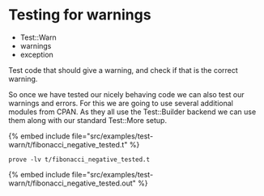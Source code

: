 # Testing for warnings

* Test::Warn
* warnings
* exception


Test code that should give a warning, and check if that is the correct warning.

So once we have tested our nicely behaving code we can also test our warnings and errors.
For this we are going to use several additional modules from CPAN. As they all use the
Test::Builder backend we can use them along with our standard Test::More setup.


{% embed include file="src/examples/test-warn/t/fibonacci_negative_tested.t" %}

```
prove -lv t/fibonacci_negative_tested.t
```

{% embed include file="src/examples/test-warn/t/fibonacci_negative_tested.out" %}


